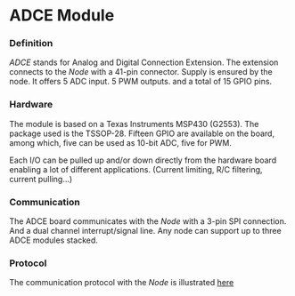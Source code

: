 
ADCE Module
===========

### Definition

*ADCE* stands for Analog and Digital Connection Extension. The extension connects to the *Node* with a 41-pin connector. Supply is ensured by the node. It offers 5 ADC input.  5 PWM outputs. and a total of 15 GPIO pins. 

### Hardware

The module is based on a Texas Instruments MSP430 (G2553). The package used is the TSSOP-28.
Fifteen GPIO are available on the board, among which, five can be used as 10-bit ADC, five for PWM. 

Each I/O can be pulled up and/or down directly from the hardware board enabling a lot of different applications. (Current limiting, R/C filtering, current pulling...)

### Communication

The ADCE board communicates with the *Node* with a 3-pin SPI connection. And a dual channel interrupt/signal line. Any node can support up to three ADCE modules stacked.

### Protocol

The communication protocol with the *Node* is illustrated [here](adce-protocol.txt)
